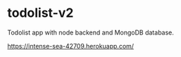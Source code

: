 # todolist-v2
Todolist app with node backend and MongoDB database.

https://intense-sea-42709.herokuapp.com/
